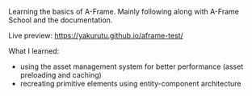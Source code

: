 Learning the basics of A-Frame. Mainly following along with A-Frame School and the documentation.

Live preview: https://yakurutu.github.io/aframe-test/

What I learned:
- using the asset management system for better performance (asset preloading and caching)
- recreating primitive elements using entity-component architecture